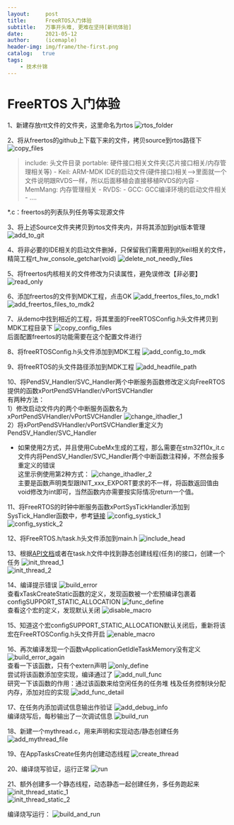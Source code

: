 ```yaml
---
layout:     post
title:      FreeRTOS入门体验
subtitle:   万事开头难, 更难在坚持[新坑体验]
date:       2021-05-12
author:     (icemaple)
header-img: img/frame/the-first.png
catalog:   true
tags:
    - 技术什锦
---
```

# FreeRTOS 入门体验

1、新建存放rtt文件的文件夹，这里命名为rtos
![rtos_folder](/img/frame/freertos/chapter1-try-to-experience/FRTOS-1-1-folder.png)  

2、将从freertos的github上下载下来的文件，拷贝source到rtos路径下
![copy_files](/img/frame/freertos/chapter1-try-to-experience/FRTOS-1-2-copy-freertos-files.png)  
>include: 头文件目录
portable: 硬件接口相关文件夹(芯片接口相关/内存管理相关等)
	- Keil: ARM-MDK IDE的启动文件(硬件接口)相关-->里面就一个文件说明跟RVDS一样，所以后面移植会直接移植RVDS的内容
	- MemMang: 内存管理相关
	- RVDS: 
	- GCC: GCC编译环境的启动文件相关
	- ….

*.c：freertos的列表队列任务等实现源文件

3、将上述Source文件夹拷贝到rtos文件夹内，并将其添加到git版本管理
![add_to_git](/img/frame/freertos/chapter1-try-to-experience/FRTOS-1-3-add-to-git.png)  

4、将非必要的IDE相关的启动文件删掉，只保留我们需要用到的keil相关的文件，精简工程rt_hw_console_getchar(void)
![delete_not_needly_files](/img/frame/freertos/chapter1-try-to-experience/FRTOS-1-4-delete-needless-files.png)  

5、将freertos内核相关的文件修改为只读属性，避免误修改【非必要】
![read_only](/img/frame/freertos/chapter1-try-to-experience/FRTOS-1-5-set-readonly.png)  

6、添加freertos的文件到MDK工程，点击OK
![add_freertos_files_to_mdk1](/img/frame/freertos/chapter1-try-to-experience/FRTOS-1-6-add-freertosfiles-to-mdk-1.png)  
![add_freertos_files_to_mdk2](/img/frame/freertos/chapter1-try-to-experience/FRTOS-1-6-add-freertosfiles-to-mdk-2.png)  

7、从demo中找到相近的工程，将其里面的FreeRTOSConfig.h头文件拷贝到MDK工程目录下
![copy_config_files](/img/frame/freertos/chapter1-try-to-experience/FRTOS-1-7-copy-freertosconfig-to-mdk.png)  
后面配置freertos的功能需要在这个配置文件进行

8、将freeRTOSConfig.h头文件添加到MDK工程
![add_config_to_mdk](/img/frame/freertos/chapter1-try-to-experience/FRTOS-1-8-add-freertosconfig-to-mdk.png)  

9、将freeRTOS的头文件路径添加到MDK工程
![add_headfile_path](/img/frame/freertos/chapter1-try-to-experience/FRTOS-1-9-add-headfile-path-to-mdk.png)  

10、将PendSV_Handler/SVC_Handler两个中断服务函数修改定义向FreeRTOS提供的函数xPortPendSVHandler/vPortSVCHandler  
有两种方法：  
1）修改启动文件内的两个中断服务函数名为xPortPendSVHandler/vPortSVCHandler
![change_ithadler_1](/img/frame/freertos/chapter1-try-to-experience/FRTOS-1-10-change-ithandler-1.png)  
2）将xPortPendSVHandler/vPortSVCHandler重定义为PendSV_Handler/SVC_Handler  
 - 如果使用2方式，并且使用CubeMx生成的工程，那么需要在stm32f10x_it.c文件内将PendSV_Handler/SVC_Handler两个中断函数注释掉，不然会报多重定义的错误  
这里示例使用第2种方式：
![change_ithadler_2](/img/frame/freertos/chapter1-try-to-experience/FRTOS-1-10-change-ithandler-2.png)  
主要是函数声明类型跟INIT_xxx_EXPORT要求的不一样，将函数返回值由void修改为int即可，当然函数内亦需要按实际情况return一个值。

11、将FreeRTOS的时钟中断服务函数xPortSysTickHandler添加到SysTick_Handler函数中，参考[链接](https://bbs.21ic.com/icview-2897082-1-1.html)
![config_systick_1](/img/frame/freertos/chapter1-try-to-experience/FRTOS-1-11-config-systickhandler-1.png)  
![config_systick_2](/img/frame/freertos/chapter1-try-to-experience/FRTOS-1-11-config-systickhandler-2.png)  

12、将FreeRTOS.h/task.h头文件添加到main.h
![include_head](/img/frame/freertos/chapter1-try-to-experience/FRTOS-1-12-include-task-head.png)  

13、根据[API文档](https://www.freertos.org/xTaskCreateStatic.html)或者在task.h文件中找到静态创建线程(任务)的接口，创建一个任务
![init_thread_1](/img/frame/freertos/chapter1-try-to-experience/FRTOS-1-13-init-thread-static-1.png)  
![init_thread_2](/img/frame/freertos/chapter1-try-to-experience/FRTOS-1-13-init-thread-static-2.png)  

14、编译提示错误
![build_error](/img/frame/freertos/chapter1-try-to-experience/FRTOS-1-14-build-error.png)  
查看xTaskCreateStatic函数的定义，发现函数被一个宏预编译包裹着configSUPPORT_STATIC_ALLOCATION
![func_define](/img/frame/freertos/chapter1-try-to-experience/FRTOS-1-14-func-define-static.png)  
查看这个宏的定义，发现默认关闭
![disable_macro](/img/frame/freertos/chapter1-try-to-experience/FRTOS-1-14-func-define-macro-disable-static.png)  

15、知道这个宏configSUPPORT_STATIC_ALLOCATION默认关闭后，重新将该宏在FreeRTOSConfig.h头文件开启
![enable_macro](/img/frame/freertos/chapter1-try-to-experience/FRTOS-1-15-enable-macro-static.png)  

16、再次编译发现一个函数vApplicationGetIdleTaskMemory没有定义
![build_error_again](/img/frame/freertos/chapter1-try-to-experience/FRTOS-1-16-build-error.png)  
查看一下该函数，只有个extern声明
![only_define](/img/frame/freertos/chapter1-try-to-experience/FRTOS-1-16-only-define.png)  
尝试将该函数添加空实现，编译通过了
![add_null_func](/img/frame/freertos/chapter1-try-to-experience/FRTOS-1-16-add-func.png)  
研究一下该函数的作用：通过该函数来给空闲任务的任务堆 栈及任务控制块分配内存，添加对应的实现
![add_func_detail](/img/frame/freertos/chapter1-try-to-experience/FRTOS-1-16-func.png)  

17、在任务内添加调试信息输出作验证
![add_debug_info](/img/frame/freertos/chapter1-try-to-experience/FRTOS-1-17-add-debug-info.png)  
编译烧写后，每秒输出了一次调试信息
![build_run](/img/frame/freertos/chapter1-try-to-experience/FRTOS-1-17-build-run.png)  

18、新建一个mythread.c，用来声明和实现动态/静态创建任务
![add_mythread_file](/img/frame/freertos/chapter1-try-to-experience/FRTOS-1-18-add-mythread-file.png)  

19、在AppTasksCreate任务内创建动态线程
![create_thread](/img/frame/freertos/chapter1-try-to-experience/FRTOS-1-19-create-thread-dynamic.png)  

20、编译烧写验证，运行正常
![run](/img/frame/freertos/chapter1-try-to-experience/FRTOS-1-20-run-ok.png)  

21、额外创建多一个静态线程，动态静态一起创建任务，多任务跑起来
![init_thread_static_1](/img/frame/freertos/chapter1-try-to-experience/FRTOS-1-21-init-thread-static-1.png)  
![init_thread_static_2](/img/frame/freertos/chapter1-try-to-experience/FRTOS-1-21-init-thread-static-2.png)  

编译烧写运行：
![build_and_run](/img/frame/freertos/chapter1-try-to-experience/FRTOS-1-21-build-run-3.png)  


<!-- ![404](/img/frame/404-bg.jpg) -->
